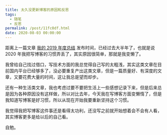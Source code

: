 ```yaml
---
title: 太久没更新博客的原因和反思
tags:
  - 随笔
  - 反思
permalink: /post/11fc0df.html
date: 2020-08-03 00:00:00
---
```


距离上一篇文章 [我的 2019 年度总结](https://4ark.me/posts/2019-summary/) 发布时间，已经过去大半年了，也就是说 2020 年我把写博客的习惯弄丢了，其实原因很简单，那就是我变懒了。

我曾给自己找过借口，写技术方面的我总觉得自己写的太粗浅，其实这类文章在目前国内平台已经够多了，没必要重复产出这类文章，但是一篇质量好、有深度的文章，又要花费大量的时间，这让我总是望而却步。

还有一种生活类文章，我也考虑过要不要把生活上一些感想记录下来，但是后来总是因为各种原因没有这样做，所以对比去年，今天我在写博客方面变懒惰了，但是我知道写博客是好习惯，所以从现在开始我要重新坚持这个习惯。

我觉得我把写博客这件事还是看得太功利，还没写之前就开始想着会不会有人看，其实博客更多是给以后的自己看。

自勉。
